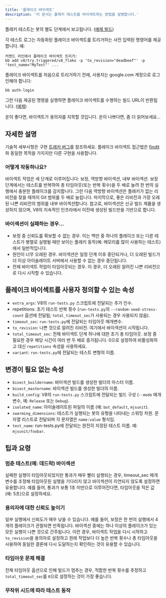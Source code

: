 ```yaml
---
title: '플레이크 바이섹트'
description: '이 문서는 플래키 테스트를 바이섹트하는 방법을 설명합니다.'
---
```

플래키 테스트는 봇의 별도 단계에서 보고됩니다. ([예제 빌드](https://ci.chromium.org/ui/p/v8/builders/ci/V8%20Linux64%20TSAN/38630/overview))

각 테스트 로그는 자동화된 플레이크 바이섹트를 트리거하는 사전 입력된 명령어를 제공합니다. 예:

```
커맨드 라인에서 플레이크 바이섹트 트리거:
bb add v8/try.triggered/v8_flako -p 'to_revision="deadbeef"' -p 'test_name="MyTest"' ...
```

플레이크 바이섹트를 처음으로 트리거하기 전에, 사용자는 google.com 계정으로 로그인해야 합니다:

```bash
bb auth-login
```

그런 다음 제공된 명령을 실행하면 플레이크 바이섹트를 수행하는 빌드 URL이 반환됩니다. ([예제](https://ci.chromium.org/ui/p/v8/builders/try.triggered/v8_flako/b8836020260675019825/overview))

운이 좋다면, 바이섹트가 용의자를 지목할 것입니다. 운이 나쁘다면, 좀 더 읽어보세요...

## 자세한 설명

기술적 세부사항은 구현 [트래커 버그](https://crbug.com/711249)를 참조하세요. 플레이크 바이섹트 접근법은 [findit](https://sites.google.com/chromium.org/cat/findit)와 동일한 목적을 가지지만 다른 구현을 사용합니다.

### 어떻게 작동하나요?

바이섹트 작업은 세 단계로 이루어집니다: 보정, 역방향 바이섹션, 내부 바이섹션. 보정 단계에서는 테스트를 반복하여 총 타임아웃(또는 반복 횟수)을 두 배로 늘려 한 번의 실행에서 충분한 플레이크를 감지합니다. 그런 다음 역방향 바이섹션은 플래키가 없는 리비전을 찾을 때까지 Git 범위를 두 배로 늘립니다. 마지막으로, 좋은 리비전과 가장 오래된 나쁜 리비전의 범위를 내부 바이섹션합니다. 참고로, 바이섹션은 신규 빌드 제품을 생성하지 않으며, V8의 지속적인 인프라에서 이전에 생성된 빌드만을 기반으로 합니다.

### 바이섹션이 실패하는 경우...

- 보정 중 신뢰도를 확보할 수 없는 경우. 이는 백만 중 하나의 플레이크 또는 다른 테스트가 병렬로 실행될 때만 보이는 플래키 동작(예: 메모리를 많이 사용하는 테스트)에서 일반적입니다.
- 원인이 너무 오래된 경우. 바이섹션은 일정 단계 이후 중단되거나, 더 오래된 빌드가 더 이상 아이솔레이트 서버에서 사용할 수 없는 경우 중단됩니다.
- 전체 바이섹트 작업이 타임아웃되는 경우. 이 경우, 더 오래된 알려진 나쁜 리비전으로 다시 시작할 수 있습니다.

## 플레이크 바이섹트를 사용자 정의할 수 있는 속성

- `extra_args`: V8의 `run-tests.py` 스크립트에 전달되는 추가 인수.
- repetitions: 초기 테스트 반복 횟수 (`run-tests.py`의 `--random-seed-stress-count` 옵션에 전달됨; `total_timeout_sec`가 사용되는 경우 사용되지 않음).
- `timeout_sec`: `run-tests.py`에 전달되는 타임아웃 매개변수.
- `to_revision`: 나쁜 것으로 알려진 리비전. 여기에서 바이섹션이 시작됩니다.
- `total_timeout_sec`: 전체 바이섹트 단계 하나에 대한 초기 총 타임아웃. 보정 중 필요한 경우 해당 시간이 여러 번 두 배로 증가됩니다. 0으로 설정하여 비활성화하고 대신 `repetitions` 속성을 사용하세요.
- `variant`: `run-tests.py`에 전달되는 테스트 변형의 이름.

## 변경이 필요 없는 속성

- `bisect_buildername`: 바이섹션 빌드를 생성한 빌더의 마스터 이름.
- `bisect_mastername`: 바이섹션 빌드를 생성한 빌더의 이름.
- `build_config`: V8의 `run-tests.py` 스크립트에 전달되는 빌드 구성 (`--mode` 매개변수, 예: `Release` 또는 `Debug`).
- `isolated_name`: 아이솔레이트된 파일의 이름 (예: `bot_default`, `mjsunit`).
- `swarming_dimensions`: 테스트가 실행되는 봇의 유형을 나타내는 스워밍 차원. 문자열 리스트로 전달되며 각 문자열은 `name:value` 형식임.
- `test_name`: run-tests.py에 전달되는 완전히 지정된 테스트 이름. 예: `mjsunit/foobar`.

## 팁과 요령

### 멈춘 테스트(예: 데드락) 바이섹션

실패한 실행이 타임아웃되었지만 통과가 매우 빨리 실행되는 경우, timeout_sec 매개변수를 조정해 타임아웃된 실행을 기다리지 않고 바이섹션이 지연되지 않도록 설정하면 유용합니다. 예를 들어, 통과가 보통 1초 미만으로 이루어진다면, 타임아웃을 작은 값(예: 5초)으로 설정하세요.

### 용의자에 대한 신뢰도 높이기

일부 실행에서 신뢰도가 매우 낮을 수 있습니다. 예를 들어, 보정은 한 번의 실행에서 4개의 플레이크가 관찰되면 만족됩니다. 바이섹션 중에는 하나 이상의 플레이크가 있는 모든 실행이 나쁜 것으로 간주됩니다. 이런 경우, 바이섹트 작업을 다시 시작하고 `to_revision`을 용의자로 설정하고 원래 작업보다 더 높은 반복 횟수나 총 타임아웃을 사용하여 동일한 결론에 다시 도달하는지 확인하는 것이 유용할 수 있습니다.

### 타임아웃 문제 해결

전체 타임아웃 옵션으로 인해 빌드가 멈추는 경우, 적합한 반복 횟수를 추정하고 `total_timeout_sec`를 `0`으로 설정하는 것이 가장 좋습니다.

### 무작위 시드에 따라 테스트 동작
